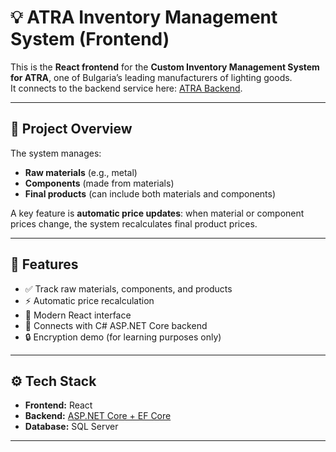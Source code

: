 # 💡 ATRA Inventory Management System (Frontend)

This is the **React frontend** for the **Custom Inventory Management System for ATRA**, one of Bulgaria’s leading manufacturers of lighting goods.  
It connects to the backend service here: [ATRA Backend](https://gitlab.com/g.v.atanasov.05/atra.app).  

---

## 📖 Project Overview
The system manages:  
- **Raw materials** (e.g., metal)  
- **Components** (made from materials)  
- **Final products** (can include both materials and components)  

A key feature is **automatic price updates**: when material or component prices change, the system recalculates final product prices.  

---

## 🔑 Features
- ✅ Track raw materials, components, and products  
- ⚡ Automatic price recalculation  
- 🎨 Modern React interface  
- 🔗 Connects with C# ASP.NET Core backend  
- 🔒 Encryption demo (for learning purposes only)  

---

## ⚙️ Tech Stack
- **Frontend:** React  
- **Backend:** [ASP.NET Core + EF Core](https://gitlab.com/g.v.atanasov.05/atra.app)  
- **Database:** SQL Server  

---
